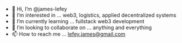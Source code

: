 - 👋 Hi, I’m @james-lefey
- 👀 I’m interested in ... web3, logistics, applied decentralized systems
- 🌱 I’m currently learning ... fullstack web3 development 
- 💞️ I’m looking to collaborate on ... anything and everything
- 📫 How to reach me ... lefey.james@gmail.com

<!---
james-lefey/james-lefey is a ✨ special ✨ repository because its `README.md` 
--->
